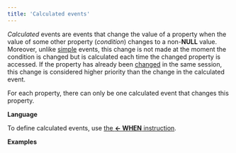 ```yaml
---
title: 'Calculated events'
---
```


*Calculated* events are events that change the value of a property when the value of some other property (*condition*) changes to a non-**NULL** value. Moreover, unlike [simple](Simple_event.md) events, this change is not made at the moment the condition is changed but is calculated each time the changed property is accessed. If the property has already been [changed](Property_сhange_CHANGE_.md) in the same session, this change is considered higher priority than the change in the calculated event.

For each property, there can only be one calculated event that changes this property.  

**Language**

To define calculated events, use [the **<- WHEN** instruction](Instruction_-_WHEN.md).

**Examples**


